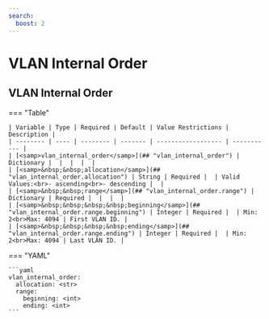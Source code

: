 ```yaml
---
search:
  boost: 2
---
```


# VLAN Internal Order

## VLAN Internal Order

=== "Table"

    | Variable | Type | Required | Default | Value Restrictions | Description |
    | -------- | ---- | -------- | ------- | ------------------ | ----------- |
    | [<samp>vlan_internal_order</samp>](## "vlan_internal_order") | Dictionary |  |  |  |  |
    | [<samp>&nbsp;&nbsp;allocation</samp>](## "vlan_internal_order.allocation") | String | Required |  | Valid Values:<br>- ascending<br>- descending |  |
    | [<samp>&nbsp;&nbsp;range</samp>](## "vlan_internal_order.range") | Dictionary | Required |  |  |  |
    | [<samp>&nbsp;&nbsp;&nbsp;&nbsp;beginning</samp>](## "vlan_internal_order.range.beginning") | Integer | Required |  | Min: 2<br>Max: 4094 | First VLAN ID. |
    | [<samp>&nbsp;&nbsp;&nbsp;&nbsp;ending</samp>](## "vlan_internal_order.range.ending") | Integer | Required |  | Min: 2<br>Max: 4094 | Last VLAN ID. |

=== "YAML"

    ```yaml
    vlan_internal_order:
      allocation: <str>
      range:
        beginning: <int>
        ending: <int>
    ```
